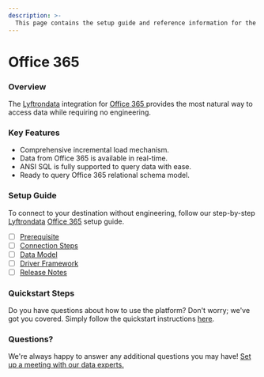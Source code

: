 ```yaml
---
description: >-
  This page contains the setup guide and reference information for the Office 365 source connector.
---
```


# Office 365

### Overview

The [Lyftrondata](https://www.lyftrondata.com/) integration for [Office 365](https://www.lyftrondata.com/integration/office-365/)[ ](https://www.lyftrondata.com/integration/office-365/)provides the most natural way to access data while requiring no engineering.

### Key Features

* Comprehensive incremental load mechanism.
* Data from Office 365 is available in real-time.&#x20;
* ANSI SQL is fully supported to query data with ease.
* Ready to query Office 365 relational schema model.

### Setup Guide

To connect to your destination without engineering, follow our step-by-step [Lyftrondata](https://www.lyftrondata.com/)  [Office 365](https://www.lyftrondata.com/integration/office-365/) setup guide.

* [ ] [Prerequisite](../../business-analytics/office-365/prerequisite.md)
* [ ] [Connection Steps](../../business-analytics/office-365/connection-steps.md)
* [ ] [Data Model](../../business-analytics/office-365/data-model/)
* [ ] [Driver Framework](../../business-analytics/office-365/driver-framework/)
* [ ] [Release Notes](../../business-analytics/office-365/release-notes.md)

### Quickstart Steps

Do you have questions about how to use the platform? Don't worry; we've got you covered. Simply follow the quickstart instructions [here](../../../quickstart-steps.md).

### Questions? <a href="#questions" id="questions"></a>

We're always happy to answer any additional questions you may have! [Set up a meeting with our data experts.](https://www.lyftrondata.com/book-a-meeting/)

